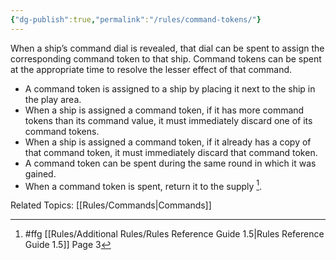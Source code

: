 ```yaml
---
{"dg-publish":true,"permalink":"/rules/command-tokens/"}
---
```


When a ship’s command dial is revealed, that dial can be spent to assign the corresponding command token to that ship. Command tokens can be spent at the appropriate time to resolve the lesser effect of that command.

- A command token is assigned to a ship by placing it next to the ship in the play area.
- When a ship is assigned a command token, if it has more command tokens than its command value, it must immediately discard one of its command tokens.
- When a ship is assigned a command token, if it already has a copy of that command token, it must immediately discard that command token.
- A command token can be spent during the same round in which it was gained.
- When a command token is spent, return it to the supply [^1].

Related Topics: [[Rules/Commands\|Commands]]

[^1]: #ffg [[Rules/Additional Rules/Rules Reference Guide 1.5\|Rules Reference Guide 1.5]] Page 3